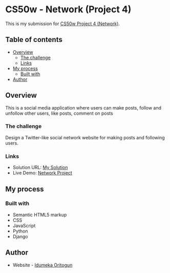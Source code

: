 # CS50w - Network (Project 4)

This is my submission for [CS50w Project 4 (Network)](https://cs50.harvard.edu/web/2020/projects/4/network/). 

## Table of contents

- [Overview](#overview)
  - [The challenge](#the-challenge)
  - [Links](#links)
- [My process](#my-process)
  - [Built with](#built-with)
- [Author](#author)


## Overview

This is a social media application where users can make posts, follow and unfollow other users, like posts, comment on posts

### The challenge

Design a Twitter-like social network website for making posts and following users.

### Links

- Solution URL: [My Solution](https://your-solution-url.com)
- Live Demo: [Network Project](https://youtu.be/6BD_R4ALCvE)

## My process

### Built with

- Semantic HTML5 markup
- CSS
- JavaScript
- Python
- Django

## Author

- Website - [Idumeka Oritogun](https://gods-own.github.io/Portfolio/)